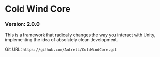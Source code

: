 # Cold Wind Core

### Version: **2.0.0**

This is a framework that radically changes the way you interact with Unity, implementing the idea of ​​​​absolutely clean development.

Git URL: `https://github.com/AntrelL/ColdWindCore.git`
